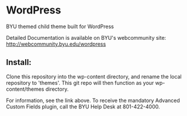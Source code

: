 WordPress
=========

BYU themed child theme built for WordPress

Detailed Documentation is available on BYU's webcommunity site: http://webcommunity.byu.edu/wordpress

## Install:
Clone this repository into the wp-content directory, and rename the local repository to 'themes'. This git repo will then function as your wp-content/themes directory. 

For information, see the link above.
To receive the mandatory Advanced Custom Fields plugin, call the BYU Help Desk at 801-422-4000.

